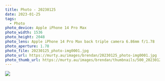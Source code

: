 ```yaml
---
title: Photo - 20230125
date: 2023-01-25
tags: 
  - Photo
photo_device: Apple iPhone 14 Pro Max
photo_width: 1536
photo_height: 2048
photo_lens: Apple iPhone 14 Pro Max back triple camera 6.86mm f/1.78
photo_aperture: 1.78
photo_file: 20230125_photo-img0001.jpg
photo_url: https://murty.au/images/brendan/20230125_photo-img0001.jpg
photo_thumb_url: https://murty.au/images/brendan/thumbnails/500_20230125_photo-img0001.png
---
```


![](/images/brendan/20230125_photo-img0001.jpg)
